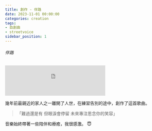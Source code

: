 ```yaml
---
title: 創作 - 伴路
date: 2023-11-01 00:00:00
categories: creation
tags:
- 自創曲
- streetvoice
sidebar_position: 1
---
```


###### 伴路

<iframe src="https://streetvoice.com/music/embed/?id=746645" width="330" height="100" frameborder="0" marginheight="0" marginwidth="0" scrolling="no"></iframe>


幾年前最親近的家人之一離開了人世，在練習告別的途中，創作了這首歌曲。
> 「難過還是有 但眼淚會停留 未來專注思念你的笑容」

音樂始終帶著一些陪伴和療癒，我很感激。 😇